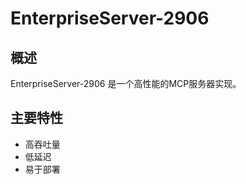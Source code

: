 # EnterpriseServer-2906

## 概述

EnterpriseServer-2906 是一个高性能的MCP服务器实现。

## 主要特性

- 高吞吐量
- 低延迟
- 易于部署
